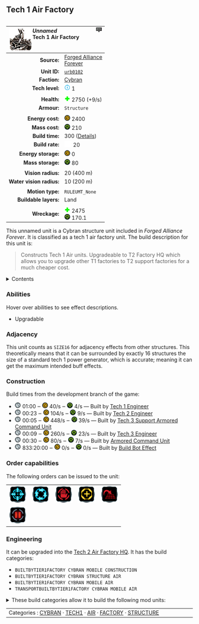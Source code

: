 Tech 1 Air Factory
----
<table align="right">
    <thead>
        <tr>
            <th align="left" colspan="2">
                <img align="left" src="icons/units/URB0102_icon.png" title="The unit icon" /><img align="right" src="icons/strategicicons/icon_factory1_air_rest.png" title="icon_factory1_air" /><i>Unnamed</i><br />Tech 1 Air Factory
            </th>
        </tr>
    </thead>
    <tbody>
        <tr>
            <td align="right"><strong>Source:</strong></td>
            <td><a href="Forged Alliance Forever">Forged Alliance<br />Forever</a></td>
        </tr>
        <tr>
            <td align="right"><strong>Unit ID:</strong></td>
            <td><a href="https://github.com/FAForever/fa/D:/faf-development/fa/units/URB0102/URB0102_unit.bp"><code>urb0102</code></a></td>
        </tr>
        <tr>
            <td align="right"><strong>Faction:</strong></td>
            <td><a href="categories.CYBRAN">Cybran</a></td>
        </tr>
        <tr>
            <td align="right"><strong>Tech level:</strong></td>
            <td><img src="icons/T1.png" title="Tech 1" /> 1</td>
        </tr>
        <tr><td align="center" colspan="2"></td></tr>
        <tr>
            <td align="right"><strong>Health:</strong></td>
            <td><img src="icons/health.png" title="Health" /> 2750 (+9/s)</td>
        </tr>
        <tr>
            <td align="right"><strong>Armour:</strong></td>
            <td><code>Structure</code></td>
        </tr>
        <tr><td align="center" colspan="2"></td></tr>
        <tr>
            <td align="right"><strong>Energy cost:</strong></td>
            <td><img src="icons/energy.png" title="Energy" /> 2400</td>
        </tr>
        <tr>
            <td align="right"><strong>Mass cost:</strong></td>
            <td><img src="icons/mass.png" title="Mass" /> 210</td>
        </tr>
        <tr>
            <td align="right"><strong>Build time:</strong></td>
            <td>300 (<a href="#construction">Details</a>)</td>
        </tr>
        <tr>
            <td align="right"><strong>Build rate:</strong></td>
            <td><img src="icons/build.png" title="Build" /> 20</td>
        </tr>
        <tr>
            <td align="right"><strong>Energy storage:</strong></td>
            <td><img src="icons/energy.png" title="Energy" /> 0</td>
        </tr>
        <tr>
            <td align="right"><strong>Mass storage:</strong></td>
            <td><img src="icons/mass.png" title="Mass" /> 80</td>
        </tr>
        <tr><td align="center" colspan="2"></td></tr>
        <tr>
            <td align="right"><strong>Vision radius:</strong></td>
            <td> <span title="0.40 km, 0.25 mi">20 (400 m)</span></td>
        </tr>
        <tr>
            <td align="right"><strong>Water vision radius:</strong></td>
            <td> <span title="0.20 km, 0.12 mi">10 (200 m)</span></td>
        </tr>
        <tr><td align="center" colspan="2"></td></tr>
        <tr>
            <td align="right"><strong>Motion type:</strong></td>
            <td><code>RULEUMT_None</code></td>
        </tr>
        <tr>
            <td align="right"><strong>Buildable layers:</strong></td>
            <td>Land</td>
        </tr>
        <tr><td align="center" colspan="2"></td></tr>
        <tr>
            <td align="right"><strong>Wreckage:</strong></td>
            <td><img src="icons/health.png" title="Health" /> 2475<br /><img src="icons/mass.png" title="Mass" /> 170.1</td>
        </tr>
    </tbody>
</table>

This unnamed unit is a Cybran structure unit included in *Forged Alliance Forever*.
It is classified as a tech 1 air factory unit.
The build description for this unit is:

<blockquote>Constructs Tech 1 Air units. Upgradeable to T2 Factory HQ which allows you to upgrade other T1 factories to T2 support factories for a much cheaper cost.</blockquote>

<details>
<summary>Contents</summary>

1. – <a href="#abilities">Abilities</a>
2. – <a href="#adjacency">Adjacency</a>
3. – <a href="#construction">Construction</a>
4. – <a href="#order-capabilities">Order capabilities</a>
5. – <a href="#engineering">Engineering</a>
</details>

### Abilities
Hover over abilities to see effect descriptions.

* <span title="Can build a unit to replace itself">Upgradable</span>

### Adjacency
This unit counts as `SIZE16` for adjacency effects from other structures. This theoretically means that it can be surrounded by exactly 16 structures the size of a standard tech 1 power generator, which is accurate; meaning it can get the maximum intended buff effects. 

### Construction
Build times from the development branch of the game:
* <img src="icons/time.png" title="Time" /> 01:00 ‒ <img src="icons/energy.png" title="Energy" /> 40/s ‒ <img src="icons/mass.png" title="Mass" /> 4/s — Built by <a href="URL0105">Tech 1 Engineer</a>
* <img src="icons/time.png" title="Time" /> 00:23 ‒ <img src="icons/energy.png" title="Energy" /> 104/s ‒ <img src="icons/mass.png" title="Mass" /> 9/s — Built by <a href="URL0208">Tech 2 Engineer</a>
* <img src="icons/time.png" title="Time" /> 00:05 ‒ <img src="icons/energy.png" title="Energy" /> 448/s ‒ <img src="icons/mass.png" title="Mass" /> 39/s — Built by <a href="URL0301">Tech 3 Support Armored Command Unit</a>
* <img src="icons/time.png" title="Time" /> 00:09 ‒ <img src="icons/energy.png" title="Energy" /> 260/s ‒ <img src="icons/mass.png" title="Mass" /> 23/s — Built by <a href="URL0309">Tech 3 Engineer</a>
* <img src="icons/time.png" title="Time" /> 00:30 ‒ <img src="icons/energy.png" title="Energy" /> 80/s ‒ <img src="icons/mass.png" title="Mass" /> 7/s — Built by <a href="URL0001">Armored Command Unit</a>
* <img src="icons/time.png" title="Time" /> 833:20:00 ‒ <img src="icons/energy.png" title="Energy" /> 0/s ‒ <img src="icons/mass.png" title="Mass" /> 0/s — Built by <a href="URA0001">Build Bot Effect</a>

### Order capabilities
The following orders can be issued to the unit:
<table>
<td><img float="left" src="icons/orders/move.png" title="Move" /></td>
<td><img float="left" src="icons/orders/patrol.png" title="Patrol" /></td>
<td><img float="left" src="icons/orders/stop.png" title="Stop" /></td>
<td><img float="left" src="icons/orders/guard.png" title="Assist" /></td>
<td><img float="left" src="icons/orders/stand-ground.png" title="Fire State" /></td>
<tr>
<td><img float="left" src="icons/orders/pause.png" title="Pause Construction
Pause/unpause current construction order" /></td>
</table>

### Engineering
It can be upgraded into the <a href="URB0202">Tech 2 Air Factory HQ</a>.
It has the build categories:
* <code>BUILTBYTIER1FACTORY CYBRAN MOBILE CONSTRUCTION</code>
* <code>BUILTBYTIER1FACTORY CYBRAN STRUCTURE AIR</code>
* <code>BUILTBYTIER1FACTORY CYBRAN MOBILE AIR</code>
* <code>TRANSPORTBUILTBYTIER1FACTORY CYBRAN MOBILE AIR</code>


<details>
<summary>These build categories allow it to build the following mod units:

</summary>

<table>
    <tr>
        <td><img src="icons/T1.png" title="T1" /></td>
        <td><a href="URL0105"><img src="icons/units/URL0105_icon.png" title="Tech 1 Engineer" width="64px" /></a></td>
        <td><a href="URA0101"><img src="icons/units/URA0101_icon.png" title="Tech 1 Air Scout" width="64px" /></a></td>
        <td><a href="URA0102"><img src="icons/units/URA0102_icon.png" title="Tech 1 Interceptor" width="64px" /></a></td>
        <td><a href="URA0103"><img src="icons/units/URA0103_icon.png" title="Tech 1 Attack Bomber" width="64px" /></a></td>
        <td><a href="XRA0105"><img src="icons/units/XRA0105_icon.png" title="Tech 1 Light Gunship" width="64px" /></a></td>
        <td><a href="URA0107"><img src="icons/units/URA0107_icon.png" title="Tech 1 Light Air Transport" width="64px" /></a></td>
    </tr>
    <tr>
        <td><img src="icons/T2.png" title="T2" /></td>
        <td><a href="ZRB9502"><img src="icons/units/ZRB9502_icon.png" title="Tech 2 Air Factory" width="64px" /></a></td>
    </tr>
</table>

</details>


<table align="center">
<td width="1215px">Categories : 
<a href="categories.CYBRAN">CYBRAN</a> · 
<a href="_categories.TECH1">TECH1</a> · 
<a href="_categories.AIR">AIR</a> · 
<a href="_categories.FACTORY">FACTORY</a> · 
<a href="_categories.STRUCTURE">STRUCTURE</a></td>
</table>
